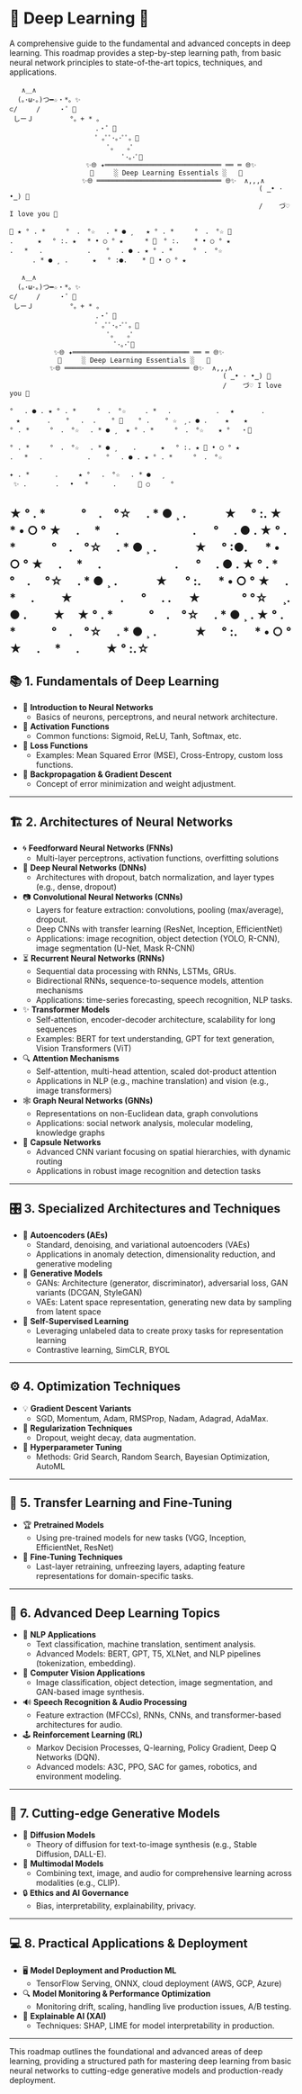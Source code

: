 # 🌌 Deep Learning 🌌

A comprehensive guide to the fundamental and advanced concepts in deep learning. This roadmap provides a step-by-step learning path, from basic neural network principles to state-of-the-art topics, techniques, and applications.

```
   ∧＿∧
  (｡･ω･｡)つ━☆・*。✨
⊂/　   /　   ・゜💫
 しーＪ　　　    °。+ * 。　
　　　　　             .・゜💖
　　　　　             ゜｡ﾟﾟ･｡･ﾟﾟ。🌈
　　　　                　ﾟ。　　｡ﾟ
                            ﾟ･｡･ﾟ🌟
                   ✨🌐 ✦═════════════════════════════ ══ ═ 🌐✨
                    🌈     ░ Deep Learning Essentials ░   🌈
                  ✨🌐 ═══════════════════════════════ 🌐✨  ∧,,,∧
                                                              ( ̳• · •̳) 💖
                                                              /    づ♡ I love you 🌈

```

```buildoutcfg
🌌 ★ ° . *　　　°　.　°☆ 　. * ● ¸   ★ ° . *　　　°　.　°☆ 🌌
. 　　　★ 　° :. ★　 * • ○ ° ★　 　 * 🌌　° :. 　 * • ○ ° ★ 
.　 * 　.　 　　　　　. 　 ° 　. ● . ★ ° . *　　　°　.　°☆ 
    　. * ● ¸ . 　　　★ 　° :●. 　 * 🌌 • ○ ° ★　

   ∧＿∧
  (｡･ω･｡)つ━☆・*。✨
⊂/　   /　   ・゜💫
 しーＪ　　　    °。+ * 。　
　　　　　             .・゜💖
　　　　　             ゜｡ﾟﾟ･｡･ﾟﾟ。🌈
　　　　                　ﾟ。　　｡ﾟ
                          ﾟ･｡･ﾟ🌟 
           ✨🌐 ✦═════════════════════════════ ══ ═ 🌐✨
            🌈     ░ Deep Learning Essentials ░   🌈
          ✨🌐 ═══════════════════════════════ 🌐✨  ∧,,,∧
                                                     ( ̳• · •̳) 💖 
                                                     /    づ♡ I love you 🌈 

° 　. ● . ★ ° . *　　　°　.　°☆ 　  . * 　.　 　　　　　. 　★　　　　. 　
　★　　　　. 　 ° 　.  . 　 ° 🌌 　 ° . 　 ° ☆　¸. ● . 　　★　  ★
° . *　　　°　.　°☆ 　. * ● ¸  ★ ° . *　　　°　.　°☆ 　 ★ ° 　・🌌

° . *　　　°　.　°☆ 　. * ● ¸ 　 . 　　　★ 　° :. ★ 🌌 • ○ ° ★　 　
.　 * 　.　 　　　　　. 　 ° 　. ● . ★ ° . *　　　°　.　°☆ 

✦ . * 　 　 ．　　　★ ° 　.　°☆ 　. * ● 　¸
 ✨ . 　 　　. 　•　 *      . 　 　🌌 ○     °

```
★ ° . *　　　°　.　°☆ 　. * ● ¸ 
. 　　　★ 　° :. ★　 * • ○ ° ★　 
.　 * 　.　 　　　　　. 　 
° 　. ● . ★ ° . *　　　°　.　°☆ 
　. * ● ¸ . 　　　★ 　° :●. 　 * 
• ○ ° ★　 .　 * 　.　 　　　　　.
 　 ° 　. ● . ★ ° . *　　　°　.　
°☆ 　. * ● ¸ . 　　　★ 　
° :. 　 * • ○ ° ★　 .　 * 　.　 
　★　　　　. 　 ° 　.  . 　    ★　 　　
° °☆ 　¸. ● . 　　★　★ 
° . *　　　°　.　°☆ 　. * ● ¸ . 
★ ° . *　　　°　.　°☆ 　. * ● ¸ 
. 　　　★ 　° :. 　 * • ○ ° ★　 
.　 * 　.　 　★     ° :.☆
---

## 📚 **1. Fundamentals of Deep Learning**
- 🔸 **Introduction to Neural Networks**
  - Basics of neurons, perceptrons, and neural network architecture.
- 🔸 **Activation Functions**
  - Common functions: Sigmoid, ReLU, Tanh, Softmax, etc.
- 🔸 **Loss Functions**
  - Examples: Mean Squared Error (MSE), Cross-Entropy, custom loss functions.
- 🔸 **Backpropagation & Gradient Descent**
  - Concept of error minimization and weight adjustment.

---

## 🏗️ **2. Architectures of Neural Networks**
- 🌀 **Feedforward Neural Networks (FNNs)**
  - Multi-layer perceptrons, activation functions, overfitting solutions
- 🔷 **Deep Neural Networks (DNNs)**
  - Architectures with dropout, batch normalization, and layer types (e.g., dense, dropout)
- 📷 **Convolutional Neural Networks (CNNs)**
  - Layers for feature extraction: convolutions, pooling (max/average), dropout.
  - Deep CNNs with transfer learning (ResNet, Inception, EfficientNet)
  - Applications: image recognition, object detection (YOLO, R-CNN), image segmentation (U-Net, Mask R-CNN)
- ⏳ **Recurrent Neural Networks (RNNs)**
  - Sequential data processing with RNNs, LSTMs, GRUs.
  - Bidirectional RNNs, sequence-to-sequence models, attention mechanisms
  - Applications: time-series forecasting, speech recognition, NLP tasks.
- ✨ **Transformer Models**
  - Self-attention, encoder-decoder architecture, scalability for long sequences
  - Examples: BERT for text understanding, GPT for text generation, Vision Transformers (ViT)
- 🔍 **Attention Mechanisms**
  - Self-attention, multi-head attention, scaled dot-product attention
  - Applications in NLP (e.g., machine translation) and vision (e.g., image transformers)
- 🕸️ **Graph Neural Networks (GNNs)**
  - Representations on non-Euclidean data, graph convolutions
  - Applications: social network analysis, molecular modeling, knowledge graphs
- 🎩 **Capsule Networks**
  - Advanced CNN variant focusing on spatial hierarchies, with dynamic routing
  - Applications in robust image recognition and detection tasks

---

## 🎛️ **3. Specialized Architectures and Techniques**
- 🔧 **Autoencoders (AEs)**
  - Standard, denoising, and variational autoencoders (VAEs)
  - Applications in anomaly detection, dimensionality reduction, and generative modeling
- 🧬 **Generative Models**
  - GANs: Architecture (generator, discriminator), adversarial loss, GAN variants (DCGAN, StyleGAN)
  - VAEs: Latent space representation, generating new data by sampling from latent space
- 🧠 **Self-Supervised Learning**
  - Leveraging unlabeled data to create proxy tasks for representation learning
  - Contrastive learning, SimCLR, BYOL

---

## ⚙️ **4. Optimization Techniques**
- 💡 **Gradient Descent Variants**
  - SGD, Momentum, Adam, RMSProp, Nadam, Adagrad, AdaMax.
- 🔄 **Regularization Techniques**
  - Dropout, weight decay, data augmentation.
- 🧪 **Hyperparameter Tuning**
  - Methods: Grid Search, Random Search, Bayesian Optimization, AutoML

---

## 🔄 **5. Transfer Learning and Fine-Tuning**
- 🏆 **Pretrained Models**
  - Using pre-trained models for new tasks (VGG, Inception, EfficientNet, ResNet)
- 🔧 **Fine-Tuning Techniques**
  - Last-layer retraining, unfreezing layers, adapting feature representations for domain-specific tasks.

---

## 🚀 **6. Advanced Deep Learning Topics**
- 📜 **NLP Applications**
  - Text classification, machine translation, sentiment analysis.
  - Advanced Models: BERT, GPT, T5, XLNet, and NLP pipelines (tokenization, embedding).
- 🧩 **Computer Vision Applications**
  - Image classification, object detection, image segmentation, and GAN-based image synthesis.
- 🔊 **Speech Recognition & Audio Processing**
  - Feature extraction (MFCCs), RNNs, CNNs, and transformer-based architectures for audio.
- 🕹️ **Reinforcement Learning (RL)**
  - Markov Decision Processes, Q-learning, Policy Gradient, Deep Q Networks (DQN).
  - Advanced models: A3C, PPO, SAC for games, robotics, and environment modeling.

---

## 🌈 **7. Cutting-edge Generative Models**
- 🌌 **Diffusion Models**
  - Theory of diffusion for text-to-image synthesis (e.g., Stable Diffusion, DALL-E).
- 🎨 **Multimodal Models**
  - Combining text, image, and audio for comprehensive learning across modalities (e.g., CLIP).
- 🔒 **Ethics and AI Governance**
  - Bias, interpretability, explainability, privacy.

---

## 💻 **8. Practical Applications & Deployment**
- 🖥️ **Model Deployment and Production ML**
  - TensorFlow Serving, ONNX, cloud deployment (AWS, GCP, Azure)
- 🔍 **Model Monitoring & Performance Optimization**
  - Monitoring drift, scaling, handling live production issues, A/B testing.
- 🧐 **Explainable AI (XAI)**
  - Techniques: SHAP, LIME for model interpretability in production.

---

This roadmap outlines the foundational and advanced areas of deep learning, providing a structured path for mastering deep learning from basic neural networks to cutting-edge generative models and production-ready deployment.
